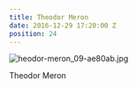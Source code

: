 ```yaml
---
title: Theodor Meron
date: 2016-12-29 17:20:00 Z
position: 24
---
```


![heodor-meron_09-ae80ab.jpg](/uploads/heodor-meron_09-ae80ab.jpg)

Theodor Meron